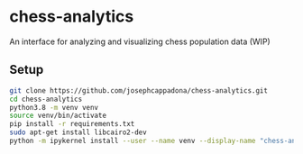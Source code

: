 # chess-analytics
An interface for analyzing and visualizing chess population data (WIP)

## Setup

```bash
git clone https://github.com/josephcappadona/chess-analytics.git
cd chess-analytics
python3.8 -m venv venv
source venv/bin/activate
pip install -r requirements.txt
sudo apt-get install libcairo2-dev
python -m ipykernel install --user --name venv --display-name "chess-analytics venv"
```
